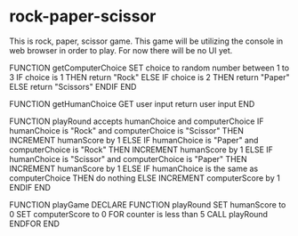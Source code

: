 # rock-paper-scissor
This is rock, paper, scissor game.
This game will be utilizing the console in web browser in order to play. For now there will be no UI yet.


FUNCTION getComputerChoice
    SET choice to random number between 1 to 3
    IF choice is 1
        THEN return "Rock"
    ELSE IF choice is 2
        THEN return "Paper"
    ELSE
        return "Scissors"
    ENDIF
END


FUNCTION getHumanChoice
    GET user input
    return user input
END

FUNCTION playRound accepts humanChoice and computerChoice
    IF humanChoice is "Rock" and computerChoice is "Scissor"
        THEN INCREMENT humanScore by 1
    ELSE IF humanChoice is "Paper" and computerChoice is "Rock"
        THEN INCREMENT humanScore by 1
    ELSE IF humanChoice is "Scissor" and computerChoice is "Paper"
        THEN INCREMENT humanScore by 1
    ELSE IF humanChoice is the same as computerChoice
        THEN do nothing
    ELSE
        INCREMENT computerScore by 1
    ENDIF
END

FUNCTION playGame
    DECLARE FUNCTION playRound
    SET humanScore to 0
    SET computerScore to 0
    FOR counter is less than 5
        CALL playRound
    ENDFOR
END 
